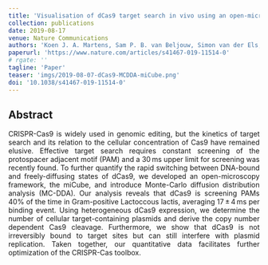 ```yaml
---
title: 'Visualisation of dCas9 target search in vivo using an open-microscopy framework'
collection: publications
date: 2019-08-17
venue: Nature Communications
authors: 'Koen J. A. Martens, Sam P. B. van Beljouw, Simon van der Els, Jochem N. A. Vink, Sander Baas, George A. Vogelaar, Stan J. J. Brouns, Peter van Baarlen, Michiel Kleerebezem & Johannes Hohlbein'
paperurl: 'https://www.nature.com/articles/s41467-019-11514-0'
# rgate: ''
tagline: 'Paper'
teaser: 'imgs/2019-08-07-dCas9-MCDDA-miCube.png'
doi: '10.1038/s41467-019-11514-0'
---
```


<h2> Abstract </h2>
<p align= "justify">
CRISPR-Cas9 is widely used in genomic editing, but the kinetics of target search and its relation to the cellular concentration of Cas9 have remained elusive. Effective target search requires constant screening of the protospacer adjacent motif (PAM) and a 30 ms upper limit for screening was recently found. To further quantify the rapid switching between DNA-bound and freely-diffusing states of dCas9, we developed an open-microscopy framework, the miCube, and introduce Monte-Carlo diffusion distribution analysis (MC-DDA). Our analysis reveals that dCas9 is screening PAMs 40% of the time in Gram-positive Lactoccous lactis, averaging 17 ± 4 ms per binding event. Using heterogeneous dCas9 expression, we determine the number of cellular target-containing plasmids and derive the copy number dependent Cas9 cleavage. Furthermore, we show that dCas9 is not irreversibly bound to target sites but can still interfere with plasmid replication. Taken together, our quantitative data facilitates further optimization of the CRISPR-Cas toolbox.
